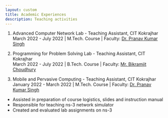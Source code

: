 ```yaml
---
layout: custom
title: Academic Experiences
description: Teaching activities
---
```


1. Advanced Computer Network Lab - Teaching Assistant, CIT Kokrajhar <br>
March 2022 - July 2022 | M.Tech. Course | Faculty: [Dr. Pranav Kumar Singh](https://cit.ac.in/departments/profile/cse/pranav-kumar-singh) 

2. Programming for Problem Solving Lab - Teaching Assistant, CIT Kokrajhar <br>
March 2022 - July 2022 | B.Tech. Course | Faculty: [Mr. Bikramjit Choudhury](https://cit.ac.in/departments/profile/cse/bikramjit-choudhury)

3. Mobile and Pervasive Computing - Teaching Assistant, CIT Kokrajhar <br>
January 2022 - March 2022 | M.Tech. Course | Faculty: [Dr. Pranav Kumar Singh](https://cit.ac.in/departments/profile/cse/pranav-kumar-singh) 
* Assisted in preparation of course logistics, slides and instruction manual
* Responsible for teaching ns-3 network simulator
* Created and evaluated lab assignments on ns-3